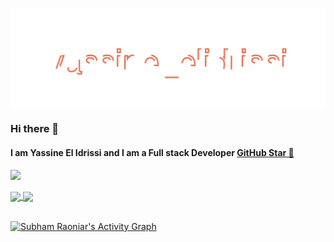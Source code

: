 ![Header](img/header.svg)
### Hi there 👋

#### I am Yassine El Idrissi and I am a Full stack Developer <a href="https://stars.github.com/">GitHub Star 🌟</a>


<a href="https://github.com/yassineelidrissi"><img src="https://img.shields.io/github/followers/yassineelidrissi?label=Follow&style=social"></a>

<a href="https://github.com/yassineelidrissi?tab=repositories">
  <img align="center" src="https://github-readme-stats.vercel.app/api/top-langs/?username=yassineelidrissi&theme=dark"/>
</a>

<a href="https://github.com/yassineelidrissi?tab=repositories">
 <img align="center" src="https://github-readme-stats.vercel.app/api?username=yassineelidrissi&line_height=40&show_icons=true&theme=dark">
</a>

<br/>
<br/>

<a href="https://github.com/yassineelidrissi/github-readme-activity-graph"><img alt="Subham Raoniar's Activity Graph" src="https://activity-graph.herokuapp.com/graph?username=yassineelidrissi&bg_color=0D1117&color=5BCDEC&line=5BCDEC&point=FFFFFF&hide_border=true" /></a>

<br/>
<br/>


<!-- **yassineelidrissi/yassineelidrissi** is a ✨ _special_ ✨ repository because its `README.md` (this file) appears on your GitHub profile.

Here are some ideas to get you started:

- 🔭 I’m currently working on ...
- 🌱 I’m currently learning ...
- 👯 I’m looking to collaborate on ...
- 🤔 I’m looking for help with ...
- 💬 Ask me about ...
- 📫 How to reach me: ...
- 😄 Pronouns: ...
- ⚡ Fun fact: ... -->

